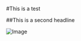 #This is a test

##This is a second headline 

![Image](http://apptestsss.de/wp-content/uploads/2013/02/Street-View-I.png)